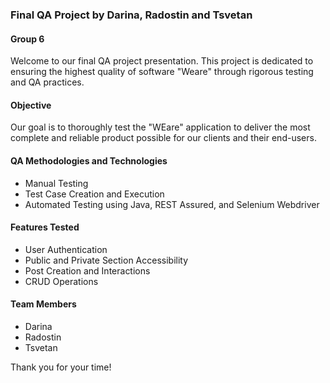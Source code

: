 ### Final QA Project by Darina, Radostin and Tsvetan

#### Group 6

Welcome to our final QA project presentation. This project is dedicated to ensuring the highest quality of software "Weare" through rigorous testing and QA practices.

#### Objective
Our goal is to thoroughly test the "WEare" application to deliver the most complete and reliable product possible for our clients and their end-users.

#### QA Methodologies and Technologies
- Manual Testing
- Test Case Creation and Execution
- Automated Testing using Java, REST Assured, and Selenium Webdriver
  

#### Features Tested
- User Authentication
- Public and Private Section Accessibility
- Post Creation and Interactions
- CRUD Operations


#### Team Members
- Darina
- Radostin
- Tsvetan

Thank you for your time!
